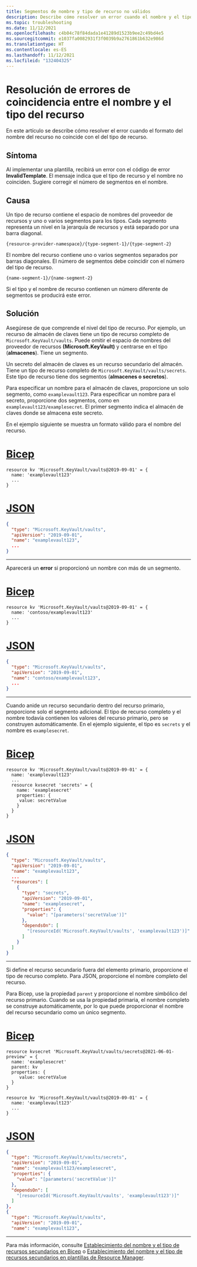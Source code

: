 ```yaml
---
title: Segmentos de nombre y tipo de recurso no válidos
description: Describe cómo resolver un error cuando el nombre y el tipo del recurso no tienen el mismo número de segmentos.
ms.topic: troubleshooting
ms.date: 11/12/2021
ms.openlocfilehash: c4b04c78f84dada1e41289d1523b9ee2c49bd4e5
ms.sourcegitcommit: e1037fa0082931f3f0039b9a2761861b632e986d
ms.translationtype: HT
ms.contentlocale: es-ES
ms.lasthandoff: 11/12/2021
ms.locfileid: "132404325"
---
```

# <a name="resolve-errors-for-resource-name-and-type-mismatch"></a>Resolución de errores de coincidencia entre el nombre y el tipo del recurso

En este artículo se describe cómo resolver el error cuando el formato del nombre del recurso no coincide con el del tipo de recurso.

## <a name="symptom"></a>Síntoma

Al implementar una plantilla, recibirá un error con el código de error **InvalidTemplate**. El mensaje indica que el tipo de recurso y el nombre no coinciden. Sugiere corregir el número de segmentos en el nombre.

## <a name="cause"></a>Causa

Un tipo de recurso contiene el espacio de nombres del proveedor de recursos y uno o varios segmentos para los tipos. Cada segmento representa un nivel en la jerarquía de recursos y está separado por una barra diagonal.

```
{resource-provider-namespace}/{type-segment-1}/{type-segment-2}
```

El nombre del recurso contiene uno o varios segmentos separados por barras diagonales. El número de segmentos debe coincidir con el número del tipo de recurso.

```
{name-segment-1}/{name-segment-2}
```

Si el tipo y el nombre de recurso contienen un número diferente de segmentos se producirá este error.

## <a name="solution"></a>Solución

Asegúrese de que comprende el nivel del tipo de recurso. Por ejemplo, un recurso de almacén de claves tiene un tipo de recurso completo de `Microsoft.KeyVault/vaults`. Puede omitir el espacio de nombres del proveedor de recursos **(Microsoft.KeyVault)** y centrarse en el tipo (**almacenes**). Tiene un segmento.

Un secreto del almacén de claves es un recurso secundario del almacén. Tiene un tipo de recurso completo de `Microsoft.KeyVault/vaults/secrets`. Este tipo de recurso tiene dos segmentos (**almacenes o secretos**).

Para especificar un nombre para el almacén de claves, proporcione un solo segmento, como `examplevault123`. Para especificar un nombre para el secreto, proporcione dos segmentos, como en `examplevault123/examplesecret`. El primer segmento indica el almacén de claves donde se almacena este secreto.

En el ejemplo siguiente se muestra un formato válido para el nombre del recurso.

# <a name="bicep"></a>[Bicep](#tab/bicep)

```bicep
resource kv 'Microsoft.KeyVault/vaults@2019-09-01' = {
  name: 'examplevault123'
  ...
}
```

# <a name="json"></a>[JSON](#tab/json)

```json
{
  "type": "Microsoft.KeyVault/vaults",
  "apiVersion": "2019-09-01",
  "name": "examplevault123",
  ...
}
```

---

Aparecerá un **error** si proporcionó un nombre con más de un segmento.

# <a name="bicep"></a>[Bicep](#tab/bicep)

```bicep
resource kv 'Microsoft.KeyVault/vaults@2019-09-01' = {
  name: 'contoso/examplevault123'
  ...
}
```

# <a name="json"></a>[JSON](#tab/json)

```json
{
  "type": "Microsoft.KeyVault/vaults",
  "apiVersion": "2019-09-01",
  "name": "contoso/examplevault123",
  ...
}
```

---

Cuando anide un recurso secundario dentro del recurso primario, proporcione solo el segmento adicional. El tipo de recurso completo y el nombre todavía contienen los valores del recurso primario, pero se construyen automáticamente. En el ejemplo siguiente, el tipo es `secrets` y el nombre es `examplesecret`.

# <a name="bicep"></a>[Bicep](#tab/bicep)

```bicep
resource kv 'Microsoft.KeyVault/vaults@2019-09-01' = {
  name: 'examplevault123'
  ...
  resource kvsecret 'secrets' = {
    name: 'examplesecret'
    properties: {
     value: secretValue
    }
  }
}
```

# <a name="json"></a>[JSON](#tab/json)

```json
{
  "type": "Microsoft.KeyVault/vaults",
  "apiVersion": "2019-09-01",
  "name": "examplevault123",
  ...
  "resources": [
    {
      "type": "secrets",
      "apiVersion": "2019-09-01",
      "name": "examplesecret",
      "properties": {
        "value": "[parameters('secretValue')]"
      },
      "dependsOn": [
        "[resourceId('Microsoft.KeyVault/vaults', 'examplevault123')]"
      ]
    }
  ]
}
```

---

Si define el recurso secundario fuera del elemento primario, proporcione el tipo de recurso completo. Para JSON, proporcione el nombre completo del recurso.

Para Bicep, use la propiedad `parent` y proporcione el nombre simbólico del recurso primario. Cuando se usa la propiedad primaria, el nombre completo se construye automáticamente, por lo que puede proporcionar el nombre del recurso secundario como un único segmento.

# <a name="bicep"></a>[Bicep](#tab/bicep)

```bicep
resource kvsecret 'Microsoft.KeyVault/vaults/secrets@2021-06-01-preview' = {
  name: 'examplesecret'
  parent: kv
  properties: {
     value: secretValue
  }
}

resource kv 'Microsoft.KeyVault/vaults@2019-09-01' = {
  name: 'examplevault123'
  ...
}
```

# <a name="json"></a>[JSON](#tab/json)

```json
{
  "type": "Microsoft.KeyVault/vaults/secrets",
  "apiVersion": "2019-09-01",
  "name": "examplevault123/examplesecret",
  "properties": {
    "value": "[parameters('secretValue')]"
  },
  "dependsOn": [
    "[resourceId('Microsoft.KeyVault/vaults', 'examplevault123')]"
  ]
},
{
  "type": "Microsoft.KeyVault/vaults",
  "apiVersion": "2019-09-01",
  "name": "examplevault123",
```

---

Para más información, consulte [Establecimiento del nombre y el tipo de recursos secundarios en Bicep](../bicep/child-resource-name-type.md) o [Establecimiento del nombre y el tipo de recursos secundarios en plantillas de Resource Manager](../templates/child-resource-name-type.md).